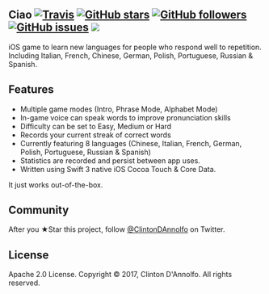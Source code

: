 ## Ciao        [![Travis](https://img.shields.io/travis/clintonwoo/ciao.svg)](https://github.com/clintonwoo/ciao) [![GitHub stars](https://img.shields.io/github/stars/clintonwoo/ciao.svg?style=social&label=Star)](https://github.com/clintonwoo/ciao/stargazers) [![GitHub followers](https://img.shields.io/github/followers/clintonwoo.svg?style=social&label=Follow)](https://github.com/clintonwoo/ciao/) [![GitHub issues](https://img.shields.io/github/issues/clintonwoo/ciao.svg)](https://github.com/clintonwoo/ciao/issues) [![](https://img.shields.io/github/issues-pr-raw/clintonwoo/ciao.svg)](https://github.com/clintonwoo/ciao/pulls)

iOS game to learn new languages for people who respond well to repetition. Including Italian, French, Chinese, German, Polish, Portuguese, Russian & Spanish.

## Features
- Multiple game modes (Intro, Phrase Mode, Alphabet Mode)
- In-game voice can speak words to improve pronunciation skills
- Difficulty can be set to Easy, Medium or Hard
- Records your current streak of correct words
- Currently featuring 8 languages (Chinese, Italian, French, German, Polish, Portuguese, Russian & Spanish)
- Statistics are recorded and persist between app uses.
- Written using Swift 3 native iOS Cocoa Touch & Core Data.

It just works out-of-the-box.

## Community

After you ★Star this project, follow [@ClintonDAnnolfo](https://twitter.com/clintondannolfo)
on Twitter.

## License

Apache 2.0 License. Copyright © 2017, Clinton D'Annolfo. All rights reserved.
